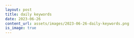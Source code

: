 ```yaml
---
layout: post
title: daily keywords
date: 2023-06-26
content_url: assets/images/2023-06-26-daily-keywords.png
is_image: true
---
```

